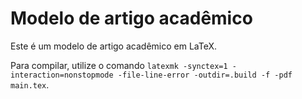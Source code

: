 # Modelo de artigo acadêmico

Este é um modelo de artigo acadêmico em LaTeX.

Para compilar, utilize o comando `latexmk -synctex=1 -interaction=nonstopmode -file-line-error -outdir=.build -f -pdf main.tex`.
